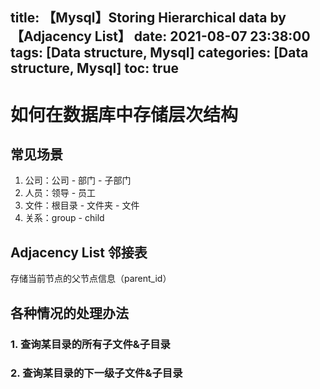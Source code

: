 title: 【Mysql】Storing Hierarchical data by 【Adjacency List】
date: 2021-08-07 23:38:00
tags: [Data structure, Mysql]
categories: [Data structure, Mysql]
toc: true
---
# 如何在数据库中存储层次结构

## 常见场景

1. 公司：公司 - 部门 - 子部门 
2. 人员：领导 - 员工 
3. 文件：根目录 - 文件夹 - 文件
4. 关系：group - child

## Adjacency List 邻接表

存储当前节点的父节点信息（parent_id）

## 各种情况的处理办法

### 1. 查询某目录的所有子文件&子目录

### 2. 查询某目录的下一级子文件&子目录